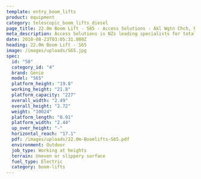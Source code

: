 ```yaml
---
template: entry_boom_lifts
product: equipment
category: telescopic_boom_lifts_diesel
page_title: 22.0m Boom Lift - S65 - Access Solutions - Akl Wgtn Chch, NZ
meta_description: Access Solutions is NZs leading specialists for total access solution equipment. 100% NZ owned & operated. Read about us - Make an enquiry today
date: 2018-08-23T03:05:31.808Z
heading: 22.0m Boom Lift - S65
image: /images/uploads/S65.jpg
spec:
  id: "50"
  category_id: "4"
  brand: Genie
  model: "S65"
  platform_height: "19.8"
  working_height: "21.8"
  platform_capacity: "227"
  overall_width: "2.49"
  overall_height: "2.72"
  weight: "10024"
  platform_length: "0.91"
  platform_width: "2.44"
  up_over_height: "-"
  horizontal_reach: "17.1"
  pdf: /images/uploads/22.0m-Boomlifts-S65.pdf
  environment: Outdoor
  job_type: Working at heights
  terrain: Uneven or slippery surface
  fuel_type: Electric
  category: boom-lifts
---
```

